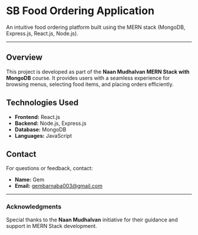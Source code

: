 # **SB Food Ordering Application**  
An intuitive food ordering platform built using the MERN stack (MongoDB, Express.js, React.js, Node.js).

---

## **Overview**  
This project is developed as part of the **Naan Mudhalvan MERN Stack with MongoDB** course. It provides users with a seamless experience for browsing menus, selecting food items, and placing orders efficiently.


## **Technologies Used**  
- **Frontend:** React.js  
- **Backend:** Node.js, Express.js  
- **Database:** MongoDB  
- **Languages:** JavaScript  


## **Contact**  
For questions or feedback, contact:  
- **Name:** Gem  
- **Email:** gembarnaba003@gmail.com

---

### **Acknowledgments**  
Special thanks to the **Naan Mudhalvan** initiative for their guidance and support in MERN Stack development.  

